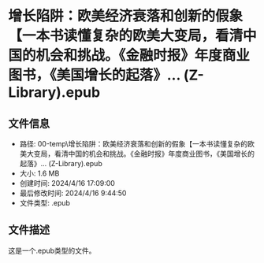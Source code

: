 ﻿# 增长陷阱：欧美经济衰落和创新的假象【一本书读懂复杂的欧美大变局，看清中国的机会和挑战。《金融时报》年度商业图书，《美国增长的起落》... (Z-Library).epub

## 文件信息
- 路径: 00-temp\增长陷阱：欧美经济衰落和创新的假象【一本书读懂复杂的欧美大变局，看清中国的机会和挑战。《金融时报》年度商业图书，《美国增长的起落》... (Z-Library).epub
- 大小: 1.6 MB
- 创建时间: 2024/4/16 17:09:00
- 最后修改时间: 2024/4/16 9:44:50
- 文件类型: .epub

## 文件描述
这是一个.epub类型的文件。

